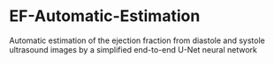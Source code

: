 # EF-Automatic-Estimation
Automatic estimation of the ejection fraction from diastole and systole ultrasound images by a simplified end-to-end U-Net neural network
